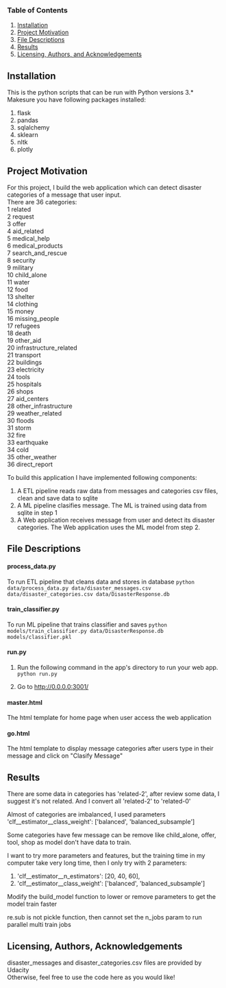 ### Table of Contents

1. [Installation](#installation)
2. [Project Motivation](#motivation)
3. [File Descriptions](#files)
4. [Results](#results)
5. [Licensing, Authors, and Acknowledgements](#licensing)

## Installation <a name="installation"></a>

This is the python scripts that can be run with Python versions 3.*<br>
Makesure you have following packages installed:
1. flask
2. pandas
3. sqlalchemy
4. sklearn
5. nltk
6. plotly

## Project Motivation<a name="motivation"></a>

For this project, I build the web application which can detect disaster categories of a message that user input.<br>
There are 36 categories:<br>
1	related	<br>
2	request	<br>
3	offer	<br>
4	aid_related	<br>
5	medical_help	<br>
6	medical_products	<br>
7	search_and_rescue	<br>
8	security	<br>
9	military	<br>
10	child_alone	<br>
11	water	<br>
12	food	<br>
13	shelter	<br>
14	clothing	<br>
15	money	<br>
16	missing_people	<br>
17	refugees	<br>
18	death	<br>
19	other_aid	<br>
20	infrastructure_related	<br>
21	transport	<br>
22	buildings	<br>
23	electricity	<br>
24	tools	<br>
25	hospitals	<br>
26	shops	<br>
27	aid_centers	<br>
28	other_infrastructure	<br>
29	weather_related	<br>
30	floods	<br>
31	storm	<br>
32	fire	<br>
33	earthquake	<br>
34	cold	<br>
35	other_weather	<br>
36	direct_report	<br>

To build this application I have implemented following components:
1. A ETL pipeline reads raw data from messages and categories csv files, clean and save data to sqlite
2. A ML pipeline clasifies message. The ML is trained using data from sqlite in step 1
3. A Web application receives message from user and detect its disaster categories. The Web application uses the ML model from step 2.


## File Descriptions <a name="files"></a>

#### process_data.py
To run ETL pipeline that cleans data and stores in database
    `python data/process_data.py data/disaster_messages.csv data/disaster_categories.csv data/DisasterResponse.db`
#### train_classifier.py 
To run ML pipeline that trains classifier and saves
        `python models/train_classifier.py data/DisasterResponse.db models/classifier.pkl`
#### run.py
1. Run the following command in the app's directory to run your web app.
    `python run.py`

2. Go to http://0.0.0.0:3001/

#### master.html
The html template for home page when user access the web application

#### go.html
The html template to display message categories after users type in their message and click on "Clasify Message"

## Results<a name="results"></a>


There are some data in categories has 'related-2', after review some data, I suggest it's not related.
And I convert all 'related-2' to 'related-0'<br>

Almost of categories are imbalanced, I used  parameters 'clf__estimator__class_weight': ['balanced', 'balanced_subsample']<br>

Some categories have few message can be remove like child_alone, offer, tool, shop as model don't have data to train.<br>

I want to try more parameters and features, but the training time in my computer take very long time, then I only try with 2 parameters:
1. 'clf__estimator__n_estimators': [20, 40, 60],
2. 'clf__estimator__class_weight': ['balanced', 'balanced_subsample']

Modify the build_model function to lower or remove parameters to get the model train faster

re.sub is not pickle function, then cannot set the n_jobs param to run parallel multi train jobs

## Licensing, Authors, Acknowledgements<a name="licensing"></a>

disaster_messages and disaster_categories.csv files are provided by Udacity <br>
Otherwise, feel free to use the code here as you would like! <br>
